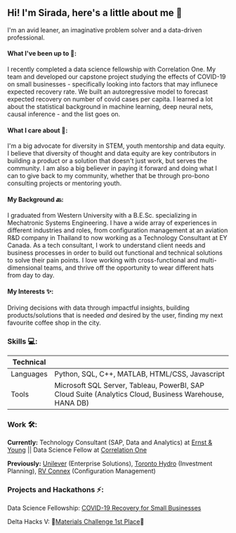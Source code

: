 ## Hi! I'm Sirada, here's a little about me 👋

I'm an avid leaner, an imaginative problem solver and a data-driven professional. 

#### What I've been up to 🌱:
I recently completed a data science fellowship with Correlation One. My team and developed our capstone project studying the effects of COVID-19 on small businesses - specifically looking into factors that may influnece expected recovery rate. We built an autoregressive model to forecast expected recovery on number of covid cases per capita. I learned a lot about the statistical background in machine learning, deep neural nets, causal inference - and the list goes on. 

#### What I care about 👯: 
I'm a big advocate for diversity in STEM, youth mentorship and data equity. I believe that diversity of thought and data equity are key contributors in building a product or a solution that doesn't just work, but serves the community. I am also a big believer in paying it forward and doing what I can to give back to my community, whether that be through pro-bono consulting projects or mentoring youth. 

#### My Background 🔙: 
I graduated from Western University with a B.E.Sc. specializing in Mechatronic Systems Engineering. I have a wide array of experiences in different industries and roles, from configuration management at an aviation R&D company in Thailand to now working as a Technology Consultant at EY Canada. As a tech consultant, I work to understand client needs and business processes in order to build out functional and technical solutions to solve their pain points. I love working with cross-functional and multi-dimensional teams, and thrive off the opportunity to wear different hats from day to day. 

#### My Interests ✨:
Driving decisions with data through impactful insights, building products/solutions that is needed *and* desired by the user, finding my next favourite coffee shop in the city. 

### Skills 💻:
| Technical |  |
| ------------- | ------------- |
| Languages | Python, SQL, C++, MATLAB, HTML/CSS, Javascript  |
| Tools | Microsoft SQL Server, Tableau, PowerBI, SAP Cloud Suite (Analytics Cloud, Business Warehouse, HANA DB) |

### Work 🛠️:
**Currently:** Technology Consultant (SAP, Data and Analytics) at [Ernst & Young](https://www.ey.com/en_ca) || Data Science Fellow at [Correlation One](https://www.correlation-one.com/data-science-for-all-women)

**Previously:** [Unilever](https://www.unilever.ca/) (Enterprise Solutions), [Toronto Hydro](https://www.torontohydro.com/) (Investment Planning), [RV Connex](https://www.rvconnex.com/) (Configuration Management)

### Projects and Hackathons ⚡:
Data Science Fellowship: [COVID-19 Recovery for Small Businesses](https://youtu.be/TRsLfuqjShg)

Delta Hacks V: 🏅[Materials Challenge 1st Place](https://devpost.com/software/material-arts-2000)🏅


<!--
**spittaya/spittaya** is a ✨ _special_ ✨ repository because its `README.md` (this file) appears on your GitHub profile.

Here are some ideas to get you started:

- 🔭 I’m currently working on ...
- 🌱 I’m currently learning ...
- 👯 I’m looking to collaborate on ...
- 🤔 I’m looking for help with ...
- 💬 Ask me about ...
- 📫 How to reach me: ...
- 😄 Pronouns: ...
- ⚡ Fun fact: ...
-->


